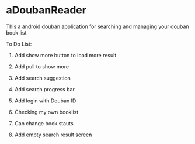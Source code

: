 aDoubanReader
=============

This a android douban application for searching and managing your douban book list

To Do List:

1. Add show more button to load more result

2. Add pull to show more

3. Add search suggestion

4. Add search progress bar

5. Add login with Douban ID

6. Checking my own booklist

7. Can change book stauts

8. Add empty search result screen
